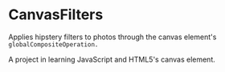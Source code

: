 # CanvasFilters

Applies hipstery filters to photos through the canvas element's `globalCompositeOperation.`

A project in learning JavaScript and HTML5's canvas element.
